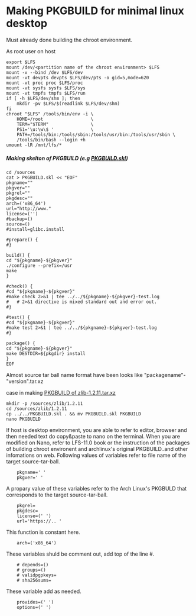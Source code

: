# Making PKGBUILD for minimal linux desktop
 Must already done building the chroot environment.
 
As root user on host

    export $LFS
    mount /dev/<partition name of the chroot environment> $LFS
    mount -v --bind /dev $LFS/dev
    mount -vt devpts devpts $LFS/dev/pts -o gid=5,mode=620
    mount -vt proc proc $LFS/proc
    mount -vt sysfs sysfs $LFS/sys
    mount -vt tmpfs tmpfs $LFS/run
    if [ -h $LFS/dev/shm ]; then
        mkdir -pv $LFS/$(readlink $LFS/dev/shm)
    fi
    chroot "$LFS" /tools/bin/env -i \
        HOME=/root                  \
        TERM="$TERM"                \
        PS1='\u:\w\$ '              \
        PATH=/tools/bin:/tools/sbin:/tools/usr/bin:/tools/usr/sbin \
        /tools/bin/bash --login +h
    umount -lR /mnt/lfs/*
    
##### Making skelton of PKGBUILD (e.g [PKGBUILD.skl](https://github.com/holozeros/minimal-linux-desktop/blob/master/PKGBUILD-collections/PKGBUILD.skl))
 
    cd /sources
    cat > PKGBUILD.skl << "EOF"
    pkgname=""
    pkgver=""
    pkgrel=""
    pkgdesc=""
    arch=('x86_64')
    url="http://www."
    license=('')
    #backup=()
    source=()
    #install=glibc.install
    
    #prepare() {
    #}
    
    build() {
    cd "${pkgname}-${pkgver}"
    ./configure --prefix=/usr
    make
    }
    
    #check() {
    #cd "${pkgname}-${pkgver}"
    #make check 2>&1 | tee ../../${pkgname}-${pkgver}-test.log
    #   # 2>&1 directive is mixed standard out and error out.
    #}
    
    #test() {
    #cd "${pkgname}-${pkgver}"
    #make test 2>&1 | tee ../../${pkgname}-${pkgver}-test.log
    #}

    package() {
    cd "${pkgname}-${pkgver}"
    make DESTDIR=${pkgdir} install
    }
    EOF
    
Almost source tar ball name format have been looks like "packagename"-"version".tar.xz

case in making [PKGBUILD of zlib-1.2.11.tar.xz](https://github.com/holozeros/minimal-linux-desktop/blob/master/PKGBUILD-collections/zlib-1.2.11)

    mkdir -p /sources/zlib/1.2.11
    cd /sources/zlib/1.2.11
    cp ../../PKGBUILD.skl . && mv PKGBUILD.skl PKGBUILD
    nano PKGBUILD
    
 If host is desktop environment, you are able to refer to editor, browser and then needed text do copy&paste to nano on the terminal. When you are modified on Nano, refer to LFS-11.0 book or the instruction of the packages of building chroot environent and archlinux's original PKGBUILD..and other infomations on web.
Following values of variables refer to file name of the target source-tar-ball. 

        pkgname=' '
        pkgver=' '

A propary value of these variables refer to the Arch Linux's PKGBULD that corresponds to the target source-tar-ball. 

        pkgrel=
        pkgdesc=
        license=(' ')
        url='https://.. '
 

This function is constant here.

        arch=('x86_64')

These variables shuld be comment out, add top of the line #.

        # depends=()
        # groups=()
        # validpgpkeys=
        # sha256sums=

These variable add as needed.

        provides=(' ')
        options=(' ')


